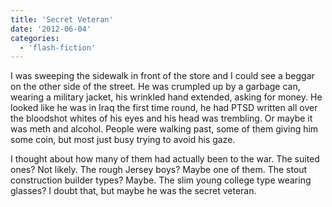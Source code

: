 ```yaml
---
title: 'Secret Veteran'
date: '2012-06-04'
categories:
  - 'flash-fiction'
---
```


I was sweeping the sidewalk in front of the store and I could see a beggar on
the other side of the street. He was crumpled up by a garbage can, wearing a
military jacket, his wrinkled hand extended, asking for money. He looked like he
was in Iraq the first time round, he had PTSD written all over the bloodshot
whites of his eyes and his head was trembling. Or maybe it was meth and alcohol.
People were walking past, some of them giving him some coin, but most just busy
trying to avoid his gaze.

<!-- truncate -->


I thought about how many of them had actually been to the war. The suited ones?
Not likely. The rough Jersey boys? Maybe one of them. The stout construction
builder types? Maybe. The slim young college type wearing glasses? I doubt that,
but maybe he was the secret veteran.
